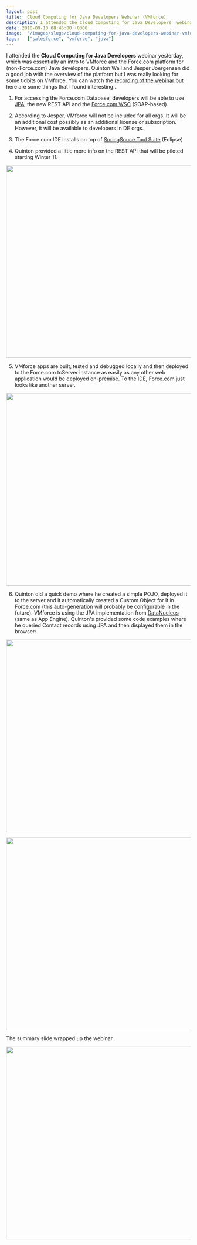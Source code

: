 ```yaml
---
layout: post
title:  Cloud Computing for Java Developers Webinar (VMforce)
description: I attended the Cloud Computing for Java Developers  webinar yesterday, which was essentially an intro to VMforce and the Force.com platform for (non-Force.com) Java developers. Quinton Wall and Jesper Joergensen did a good job with the overview of the platform but I was really looking for some tidbits on VMforce. You can watch the recording of the webinar but here are some things that I found interesting... 1. For accessing the Force.com Database, developers will be able to use JPA   , the new R
date: 2010-09-10 08:46:00 +0300
image:  '/images/slugs/cloud-computing-for-java-developers-webinar-vmforce.jpg'
tags:   ["salesforce", "vmforce", "java"]
---
```

<p>I attended the <strong>Cloud Computing for Java Developers</strong> webinar yesterday, which was essentially an intro to VMforce and the Force.com platform for (non-Force.com) Java developers. Quinton Wall and Jesper Joergensen did a good job with the overview of the platform but I was really looking for some tidbits on VMforce. You can watch the <a href="http://wiki.developerforce.com/index.php/VMforce_Webinar_Series">recording of the webinar</a> but here are some things that I found interesting...
<ol>
<li>
<p>For accessing the Force.com Database, developers will be able to use <a href="http://en.wikipedia.org/wiki/Java_Persistence_API">JPA</a>, the new REST API and the <a href="http://code.google.com/p/sfdc-wsc/">Force.com WSC</a> (SOAP-based).</p>
</li>
<li>
<p>According to Jesper, VMforce will not be included for all orgs. It will be an additional cost possibly as an additional license or subscription. However, it will be available to developers in DE orgs.</p>
</li>
<li>
<p>The Force.com IDE installs on top of <a href="http://www.springsource.com/developer/sts">SpringSouce Tool Suite</a> (Eclipse)</p>
</li>
<li>
<p>Quinton provided a little more info on the REST API that will be piloted starting Winter 11.</p>
</li>
</ol>
<p><a href="http://res.cloudinary.com/blog-jeffdouglas-com/image/upload/v1400327914/vmforce-webinar6_pzf4ec.png"><img src="http://res.cloudinary.com/blog-jeffdouglas-com/image/upload/h_699,w_1024/v1400327914/vmforce-webinar6_pzf4ec.png" alt="" title="vmforce-webinar6" width="525" class="alignnone size-large wp-image-3243" /></a></p>
<ol start="5">
<li>VMforce apps are built, tested and debugged locally and then deployed to the Force.com tcServer instance as easily as any other web application would be deployed on-premise. To the IDE, Force.com just looks like another server.</li>
</ol>
<p><a href="http://res.cloudinary.com/blog-jeffdouglas-com/image/upload/v1400327915/vmforce-webinar4_f1jgoy.png"><img src="http://res.cloudinary.com/blog-jeffdouglas-com/image/upload/h_699,w_1024/v1400327915/vmforce-webinar4_f1jgoy.png" alt="" title="vmforce-webinar4" width="525" class="alignnone size-large wp-image-3241" /></a></p>
<ol start="6">
<li>Quinton did a quick demo where he created a simple POJO, deployed it to the server and it automatically created a Custom Object for it in Force.com (this auto-generation will probably be configurable in the future). VMforce is using the JPA implementation from <a href="http://www.datanucleus.org/">DataNucleus</a> (same as App Engine). Quinton's provided some code examples where he queried Contact records using JPA and then displayed them in the browser:</li>
</ol>
<p><a href="http://res.cloudinary.com/blog-jeffdouglas-com/image/upload/v1400327913/vmforce-webinar7_wqkcrd.png"><img src="http://res.cloudinary.com/blog-jeffdouglas-com/image/upload/h_699,w_1024/v1400327913/vmforce-webinar7_wqkcrd.png" alt="" title="vmforce-webinar7" width="525 class="alignnone size-large wp-image-3244" /></a></p>
<p><a href="http://res.cloudinary.com/blog-jeffdouglas-com/image/upload/v1400327911/vmforce-webinar8_vuip0d.png"><img src="http://res.cloudinary.com/blog-jeffdouglas-com/image/upload/h_699,w_1024/v1400327911/vmforce-webinar8_vuip0d.png" alt="" title="vmforce-webinar8" width="525" class="alignnone size-large wp-image-3245" /></a></p>
<p>The summary slide wrapped up the webinar.</p>
<p><a href="http://res.cloudinary.com/blog-jeffdouglas-com/image/upload/v1400327910/vmforce-webinar11_h7cp42.png"><img src="http://res.cloudinary.com/blog-jeffdouglas-com/image/upload/h_699,w_1024/v1400327910/vmforce-webinar11_h7cp42.png" alt="" title="vmforce-webinar11" width="525" class="alignnone size-large wp-image-3246" /></a></p></p>

